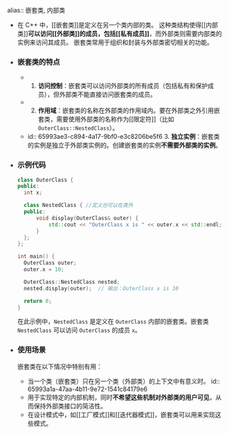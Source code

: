 alias:: 嵌套类, 内部类

- 在 C++ 中，[[嵌套类]]是定义在另一个类内部的类。
  这种类结构使得[[内部类]]**可以访问[[外部类]]的成员，包括[[私有成员]]**，而外部类则需要内部类的实例来访问其成员。
  嵌套类常用于组织和封装与外部类密切相关的功能。
- ### 嵌套类的特点
	- 1. **访问控制**：嵌套类可以访问外部类的所有成员（包括私有和保护成员），但外部类不能直接访问嵌套类的成员。
	- 2. **作用域**：嵌套类的名称在外部类的作用域内。要在外部类之外引用嵌套类，需要使用外部类的名称作为[[限定符]]（比如 `OuterClass::NestedClass`）。
	- id:: 65993ae3-c894-4a17-9bf0-e3c8206be5f6
	  3. **独立实例**：嵌套类的实例是独立于外部类实例的。创建嵌套类的实例**不需要外部类的实例**。
- ### 示例代码
  
  ```cpp
  class OuterClass {
  public:
    int x;
  
    class NestedClass {	//定义也可以在类外
    public:
        void display(OuterClass& outer) {
            std::cout << "OuterClass x is " << outer.x << std::endl;
        }
    };
  };
  
  int main() {
    OuterClass outer;
    outer.x = 10;
  
    OuterClass::NestedClass nested;
    nested.display(outer);  // 输出：OuterClass x is 10
  
    return 0;
  }
  ```
  
  在此示例中，`NestedClass` 是定义在 `OuterClass` 内部的嵌套类。嵌套类 `NestedClass` 可以访问 `OuterClass` 的成员 `x`。
- ### 使用场景
  嵌套类在以下情况中特别有用：
	- 当一个类（嵌套类）只在另一个类（外部类）的上下文中有意义时。
	  id:: 65993a1a-47aa-4b11-9e72-1541c84179e6
	- 用于实现特定的内部机制，同时**不希望这些机制对外部类的用户可见**，从而保持外部类接口的简洁性。
	- 在设计模式中，如[[工厂模式]]和[[迭代器模式]]，嵌套类可以用来实现这些模式。